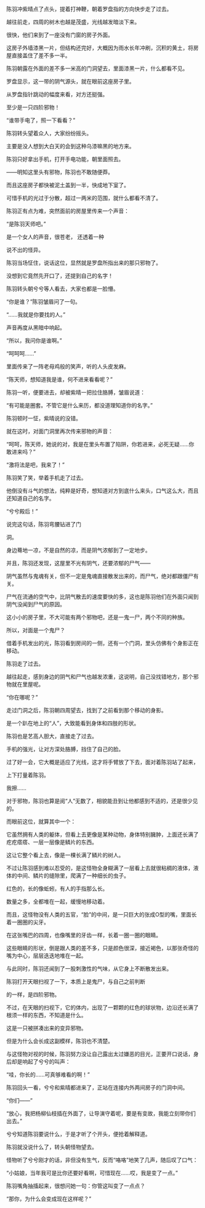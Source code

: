 陈羽冲紫晴点了点头，提着打神鞭，朝着罗盘指的方向快步走了过去。

越往前走，四周的树木也越是茂盛，光线越发暗淡下来。

很快，他们来到了一座没有门窗的房子外面。

这房子外墙漆黑一片，但结构还完好，大概因为雨水长年冲刷，沉积的黄土，将房屋直接盖住了差不多一半。

陈羽朝露在外面的差不多一米高的门洞望去，里面漆黑一片，什么都看不见。

罗盘显示，这一带的阴气源头，就在眼前这座房子里。

从罗盘指针跳动的幅度来看，对方还挺强。

至少是一只四阶邪物！

“谁带手电了，照一下看看？”

陈羽转头望着众人，大家纷纷摇头。

主要是没人想到大白天的会到这种乌漆嘛黑的地方来。

陈羽只好拿出手机，打开手电功能，朝里面照去。

——明知这里头有邪物，陈羽也不敢随便莽。

而且这座房子都快被泥土盖到一半，快成地下室了。

可惜手机的光过于分散，超过一两米的范围，就什么都看不清了。

陈羽正有点为难，突然面前的房屋里传来一个声音：

“是陈羽天师吧。”

是一个女人的声音，很苍老， 还透着一种

说不出的怪异。

陈羽当场怔住，说话这位，显然就是罗盘所指出来的那只邪物了。

没想到它竟然先开口了，还提到自己的名字！

陈羽转头朝兮兮等人看去，大家也都是一脸懵。

“你是谁？”陈羽皱眉问了一句。

“……我就是你要找的人。”

声音再度从黑暗中响起。

“所以，我问你是谁啊。”

“呵呵呵……”

里面传来了一阵老母鸡般的笑声，听的人头皮发麻。

“陈天师，想知道我是谁，何不进来看看呢？”

陈羽一听，便要进去，却被紫晴一把拉住胳膊，皱眉说道：

“有可能是圈套。不管它是什么来历，都没道理知道你的名字。”

陈羽顿时一怔，紫晴说的没错。

就在这时，对面门洞里再次传来邪物的声音：

“呵呵，陈天师，她说的对，我是在里头布置了陷阱，你若进来，必死无疑……你敢进来吗？”

“激将法是吧，我来了！”

陈羽笑了笑，举着手机走了过去。

他倒没有斗气的想法，纯粹是好奇，想知道对方到底什么来头，口气这么大，而且还知道自己的名字。

“兮兮殿后！”

说完这句话，陈羽弯腰钻进了门

洞。

身边蓦地一凉，不是自然的凉，而是阴气浓郁到了一定地步。

并且，陈羽还发现，这屋里不光有阴气，还要浓郁的尸气——

阴气虽然与鬼魂有关，但不一定是鬼魂直接散发出来的，而尸气，绝对都跟僵尸有关。

尸气在流通的空气中，比阴气散去的速度要快的多，这也是陈羽他们在外面只闻到阴气没闻到尸气的原因。

这小小的房子里，不大可能有两个邪物吧，还是一鬼一尸，两个不同的种族。

所以，对面是一个鬼尸？

借着手机发出的光，陈羽看到房间的一侧，还有一个门洞，里头仿佛有个身影正在移动。

陈羽走了过去。

越往起走，感到身边的阴气和尸气也越发浓重，这说明，自己没找错地方，那个邪物就在里屋呢。

“你在哪呢？”

走过门洞之后，陈羽朝四周望去，找到了之前看到那个移动的身影。

是一个趴在地上的“人”，大致能看到身体和四肢的形状。

陈羽也是艺高人胆大，直接走了过去。

手机的强光，让对方深处胳膊，挡住了自己的脸。

过了好一会，它大概是适应了光线，这才将手臂放了下去，面对着陈羽站了起来，

上下打量着陈羽。

我擦……

对于邪物，陈羽也算是阅“人”无数了，相貌能丑到让他都感到不适的，还是很少见的。

而眼前这位，就算其中一个：

它虽然拥有人类的躯体，但看上去更像是某种动物，身体特别臃肿，上面还长满了疙疙瘩瘩、一层一层像是鳞片的东西。

这让它整个看上去，像是一棵长满了鳞片的树人。

不过让陈羽感到难以忍受的，是这怪物全身糊满了一层看上去就很粘稠的液体，液体的中间、鳞片的缝隙里，爬满了一种细长的虫子。

红色的，长的像蚯蚓，有人的手指那么长。

数量之多，全都堆在一起，缓慢地移动着。

而且，这怪物没有人类的五官，“脸”的中间，是一只巨大的张成O型的嘴，里面长着一圈圈的尖牙。

在这张嘴巴的四周，也像嘴里的牙齿一样，长着一圈一圈的眼睛。

这些眼睛的形状，倒是跟人类的差不多，只是颜色很深，接近褐色，以那张奇怪的嘴为中心，层层迭迭地堆在一起。

与此同时，陈羽还闻到了一股刺激性的气味，从它身上不断散发出来。

陈羽打开天眼扫视了一下，本质上是鬼尸，与自己之前判断

的一样，是四阶邪物。

不过，在天眼的扫视下，它的体内，出现了一颗颗的红色的球状物，边沿还长满了根须一样的东西，不知道是什么。

这是一只被拼凑出来的变异邪物。

但是为什么会长成这副模样，陈羽也不清楚。

与这怪物对视的时候，陈羽努力没让自己露出太过嫌恶的目光，正要开口说话，身后却是响起了兮兮的叫声：

“哇，你长的……可真够难看的啊！”

陈羽回头一看，兮兮和紫晴都进来了，正站在连接内外两间房子的门洞中间。

“你们——”

“放心，我把杨柳仙枝插在外面了，让导演守着呢，要是有变故，我能立刻带你们出去。”

兮兮知道陈羽要说什么，于是才听了个开头，便抢着解释道。

陈羽就没说什么了，转头朝怪物望去。

怪物听了兮兮刚才的话，非但没有生气，反而“咯咯”地笑了几声，随后叹了口气：

“小姑娘，当年我可是比你还要好看啊，可惜现在……哎，我是变了一点。”

陈羽嘴角抽搐起来，很想问她一句：你管这叫变了一点点？

“那你，为什么会变成现在这样呢？”
